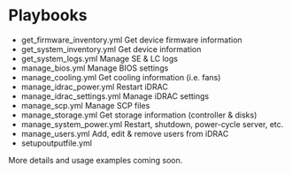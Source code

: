 # Playbooks

* get_firmware_inventory.yml	Get device firmware information
* get_system_inventory.yml	Get device information
* get_system_logs.yml		Manage SE & LC logs
* manage_bios.yml		Manage BIOS settings
* manage_cooling.yml		Get cooling information (i.e. fans)
* manage_idrac_power.yml	Restart iDRAC
* manage_idrac_settings.yml	Manage iDRAC settings
* manage_scp.yml		Manage SCP files
* manage_storage.yml		Get storage information (controller & disks)
* manage_system_power.yml	Restart, shutdown, power-cycle server, etc.
* manage_users.yml		Add, edit & remove users from iDRAC
* setupoutputfile.yml

More details and usage examples coming soon.
